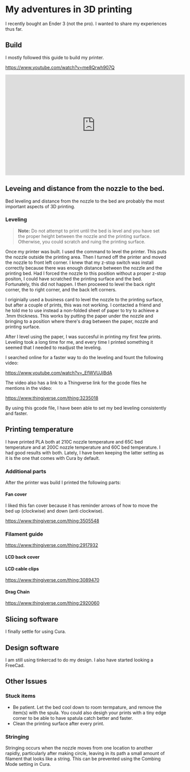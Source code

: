 # My adventures in 3D printing

I recently bought an Ender 3 (not the pro). I wanted to share my experiences thus far.

## Build

I mostly followed this guide to build my printer.

https://www.youtube.com/watch?v=me8Qrwh907Q

<iframe width="560" height="315" src="https://www.youtube.com/embed/me8Qrwh907Q" frameborder="0" allow="accelerometer; autoplay; encrypted-media; gyroscope; picture-in-picture" allowfullscreen></iframe>

## Leveing and distance from the nozzle to the bed.

Bed leveling and distance from the nozzle to the bed are probably the most important aspects of 3D printing. 

### Leveling

> **Note:** Do not attempt to print until the bed is level and you have set the proper height between the nozzle and the printing surface. Otherwise, you could scratch and ruing the printing surface.

Once my printer was built. I used the command to level the printer. This puts the nozzle outside the printing area. Then I turned off the printer and moved the nozzle to front left corner. I knew that my z-stop switch was install correctly because there was enough distance between the nozzle and the printing bed. Had I forced the nozzle to this position without a proper z-stop positon, I could have scratched the printing surface and the bed. Fortunately, this did not happen. I then proceeed to level the back right corner, the to right corner, and the back left corners.

I originially used a business card to level the nozzle to the printing surface, but after a couple of prints, this was not working. I contacted a friend and he told me to use instead a non-folded sheet of paper to try to achieve a .1mm thickness. This works by putting the paper under the nozzle and bringing to a position where there's drag between the paper, nozzle and printing surface.

After I level using the paper, I was succesful in printing my first few prints. Leveling took a long time for me, and every time I printed something it seemed that I needed to readjust the leveling. 

I searched online for a faster way to do the leveling and fount the following video:

https://www.youtube.com/watch?v=_EfWVUJjBdA

The video also has a link to a Thingverse link for the gcode files he mentions in the video:

https://www.thingiverse.com/thing:3235018

By using this gcode file, I have been able to set my bed leveling consistently and faster.

## Printing temperature

I have printed PLA both at 210C nozzle temperature and 65C bed temperature and at 200C nozzle temperature and 60C bed temperature. I had good results with both. Lately, I have been keeping the latter setting as it is the one that comes with Cura by default.

### Additional parts

After the printer was build I printed the following parts:

#### Fan cover

I liked this fan cover because it has reminder arrows of how to move the bed up (clockwise) and down (anti clockwise).

https://www.thingiverse.com/thing:3505548

### Filament guide

https://www.thingiverse.com/thing:2917932

#### LCD back cover


#### LCD cable clips

https://www.thingiverse.com/thing:3089470

#### Drag Chain

https://www.thingiverse.com/thing:2920060

## Slicing software

I finally settle for using Cura.

## Design software

I am still using tinkercad to do my design. I also have started looking a FreeCad.

## Other Issues

### Stuck items

- Be patient. Let the bed cool down to room termpature, and remove the item(s) with the spula. You could also desigh your prints with a tiny edge corner to be able to have spatula catch better and faster.
- Clean the printing surface after every print.

### Stringing

Stringing occurs when the nozzle moves from one location to another rapidly, particularly after making circle, leaving in its path a small amount of filament that looks like a string. This can be prevented using the Combing Mode setting in Cura.
